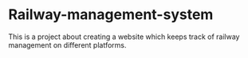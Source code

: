 # Railway-management-system
This is a project about creating a website which keeps track of railway management on different platforms.
